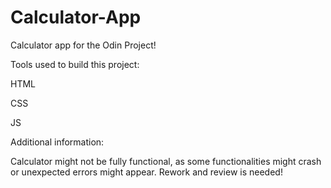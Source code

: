 # Calculator-App

Calculator app for the Odin Project!

Tools used to build this project:

HTML

CSS

JS

Additional information:

Calculator might not be fully functional, as some functionalities might crash or unexpected errors might appear. Rework and review is needed!
